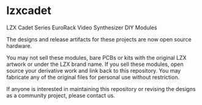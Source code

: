 # lzxcadet
LZX Cadet Series EuroRack Video Synthesizer DIY Modules

The designs and release artifacts for these projects are now open source hardware.

You may not sell these modules, bare PCBs or kits with the original LZX artwork or under the LZX brand name.
If you sell these modules, open source your derivative work and link back to this repository.
You may fabricate any of the original files for personal use without restriction.

If anyone is interested in maintaining this repository or revising the designs as a community project, please contact us.
